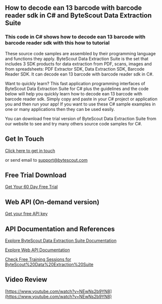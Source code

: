 ## How to decode ean 13 barcode with barcode reader sdk in C# and ByteScout Data Extraction Suite

### This code in C# shows how to decode ean 13 barcode with barcode reader sdk with this how to tutorial

These source code samples are assembled by their programming language and functions they apply. ByteScout Data Extraction Suite is the set that includes 3 SDK products for data extraction from PDF, scans, images and from spreadsheets: PDF Extractor SDK, Data Extraction SDK, Barcode Reader SDK. It can decode ean 13 barcode with barcode reader sdk in C#.

Want to quickly learn? This fast application programming interfaces of ByteScout Data Extraction Suite for C# plus the guidelines and the code below will help you quickly learn how to decode ean 13 barcode with barcode reader sdk.  Simply copy and paste in your C# project or application you and then run your app! If you want to use these C# sample examples in one or many applications then they can be used easily.

You can download free trial version of ByteScout Data Extraction Suite from our website to see and try many others source code samples for C#.

## Get In Touch

[Click here to get in touch](https://bytescout.zendesk.com/hc/en-us/requests/new?subject=ByteScout%20Data%20Extraction%20Suite%20Question)

or send email to [support@bytescout.com](mailto:support@bytescout.com?subject=ByteScout%20Data%20Extraction%20Suite%20Question) 

## Free Trial Download

[Get Your 60 Day Free Trial](https://bytescout.com/download/web-installer?utm_source=github-readme)

## Web API (On-demand version)

[Get your free API key](https://pdf.co/documentation/api?utm_source=github-readme)

## API Documentation and References

[Explore ByteScout Data Extraction Suite Documentation](https://bytescout.com/documentation/index.html?utm_source=github-readme)

[Explore Web API Documentation](https://pdf.co/documentation/api?utm_source=github-readme)

[Check Free Training Sessions for ByteScout%20Data%20Extraction%20Suite](https://academy.bytescout.com/)

## Video Review

[https://www.youtube.com/watch?v=NEwNs2b9YN8](https://www.youtube.com/watch?v=NEwNs2b9YN8)